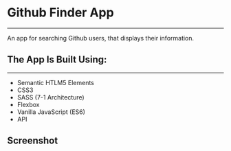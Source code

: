 # Github Finder App

---

An app for searching Github users, that displays their information.

## The App Is Built Using:
---

+ Semantic HTLM5 Elements
+ CSS3
+ SASS (7-1 Architecture)
+ Flexbox
+ Vanilla JavaScript (ES6)
+ API

## Screenshot

